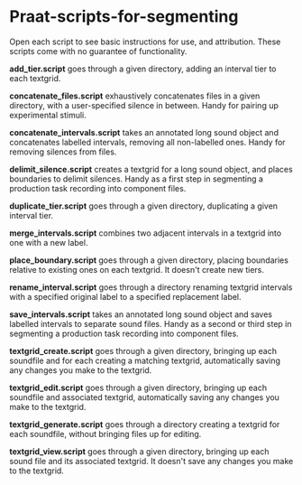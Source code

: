 # Praat-scripts-for-segmenting
Open each script to see basic instructions for use, and attribution. These scripts come with no guarantee of functionality.

**add_tier.script** goes through a given directory, adding an interval tier to each textgrid.

**concatenate_files.script** exhaustively concatenates files in a given directory, with a user-specified silence in between. Handy for pairing up experimental stimuli. 

**concatenate_intervals.script** takes an annotated long sound object and concatenates labelled intervals, removing all non-labelled ones. Handy for removing silences from files. 

**delimit_silence.script** creates a textgrid for a long sound object, and places boundaries to delimit silences. Handy as a first step in segmenting a production task recording into component files.

**duplicate_tier.script** goes through a given directory, duplicating a given interval tier. 

**merge_intervals.script** combines two adjacent intervals in a textgrid into one with a new label.

**place_boundary.script** goes through a given directory, placing boundaries relative to existing ones on each textgrid. It doesn't create new tiers.

**rename_interval.script** goes through a directory renaming textgrid intervals with a specified original label to a specified replacement label.

**save_intervals.script** takes an annotated long sound object and saves labelled intervals to separate sound files. Handy as a second or third step in segmenting a production task recording into component files.
 
**textgrid_create.script** goes through a given directory, bringing up each soundfile and for each creating a matching textgrid, automatically saving any changes you make to the textgrid. 

**textgrid_edit.script** goes through a given directory, bringing up each soundfile and associated textgrid, automatically saving any changes you make to the textgrid.

**textgrid_generate.script** goes through a directory creating a textgrid for each soundfile, without bringing files up for editing. 

**textgrid_view.script** goes through a given directory, bringing up each sound file and its associated textgrid. It doesn't save any changes you make to the textgrid. 
